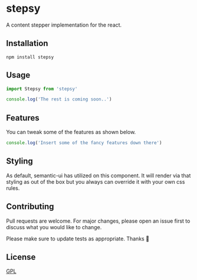 # stepsy

A content stepper implementation for the react.

## Installation



```
npm install stepsy
```

## Usage

```javascript
import Stepsy from 'stepsy'

console.log('The rest is coming soon..')

```



## Features
You can tweak some of the features as shown below.

```javascript
console.log('Insert some of the fancy features down there')
```






## Styling
As default, semantic-ui has utilized on this component. It will render via that styling as out of the box but you always can override it with your own css rules.


## Contributing
Pull requests are welcome. For major changes, please open an issue first to discuss what you would like to change.

Please make sure to update tests as appropriate.
Thanks :raised_hands:


## License
[GPL](https://choosealicense.com/licenses/gpl-3.0/)
